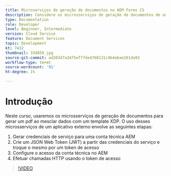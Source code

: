 ```yaml
---
title: Microserviços de geração de documentos no AEM Forms CS
description: Considere os microsserviços de geração de documentos de um aplicativo externo.
type: Documentation
role: Developer
level: Beginner, Intermediate
version: Cloud Service
feature: Document Services
topic: Development
kt: 7432
thumbnail: 334859.jpg
source-git-commit: ad203d7a34f5eff7de4768131c9b4ebae261da93
workflow-type: tm+mt
source-wordcount: '91'
ht-degree: 1%

---
```


# Introdução

Neste curso, usaremos os microsserviços de geração de documentos para gerar um pdf ao mesclar dados com um template XDP. O uso desses microsserviços de um aplicativo externo envolve as seguintes etapas:

1. Gerar credenciais de serviço para uma conta técnica AEM
1. Crie um JSON Web Token (JWT) a partir das credenciais do serviço e troque o mesmo por um token de acesso
1. Configure o acesso da conta técnica no AEM
1. Efetuar chamadas HTTP usando o token de acesso

>[!VIDEO](https://video.tv.adobe.com/v/334859/?quality=12&learn=on)
